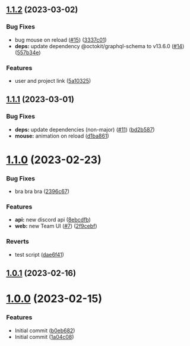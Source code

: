 ## [1.1.2](https://github.com/mofunetive/mofunetive/compare/v1.1.1...v1.1.2) (2023-03-02)


### Bug Fixes

* bug mouse on reload ([#15](https://github.com/mofunetive/mofunetive/issues/15)) ([3337c01](https://github.com/mofunetive/mofunetive/commit/3337c010c0e30704caa4969852bfe5868fba2037))
* **deps:** update dependency @octokit/graphql-schema to v13.6.0 ([#14](https://github.com/mofunetive/mofunetive/issues/14)) ([557b34e](https://github.com/mofunetive/mofunetive/commit/557b34e87b0cc284a30fd505745b5f66ae1ce51c))


### Features

* user and project link ([5a10325](https://github.com/mofunetive/mofunetive/commit/5a1032559be3ec244d0bdddb16d7362739315b2b))



## [1.1.1](https://github.com/mofunetive/mofunetive/compare/v1.1.0...v1.1.1) (2023-03-01)


### Bug Fixes

* **deps:** update dependencies (non-major) ([#11](https://github.com/mofunetive/mofunetive/issues/11)) ([bd2b587](https://github.com/mofunetive/mofunetive/commit/bd2b58705493a268efef667bb12ff500a696c213))
* **mouse:** animation on reload ([d1ba861](https://github.com/mofunetive/mofunetive/commit/d1ba861663e535910010d2e4e44c9fd9f0f9078e))



# [1.1.0](https://github.com/mofunetive/mofunetive/compare/v1.0.1...v1.1.0) (2023-02-23)


### Bug Fixes

* bra bra bra ([2396c67](https://github.com/mofunetive/mofunetive/commit/2396c673c5233470f077209d82754566030833bb))


### Features

* **api:** new discord api ([8ebcdfb](https://github.com/mofunetive/mofunetive/commit/8ebcdfb707d4787f033fffbe4db58391822b4e1e))
* **web:** new Team UI ([#7](https://github.com/mofunetive/mofunetive/issues/7)) ([2f9cebf](https://github.com/mofunetive/mofunetive/commit/2f9cebf3c1bcfe8e3fb8ffce5c95b6970503a8e0))


### Reverts

* test script ([dae6f41](https://github.com/mofunetive/mofunetive/commit/dae6f415242da4b2e79b6bed0ae3b4e109083499))



## [1.0.1](https://github.com/mofunetive/mofunetive/compare/v1.0.0...v1.0.1) (2023-02-16)



# [1.0.0](https://github.com/mofunetive/mofunetive/compare/1a04c086351380ffb8c9baa1ab3f1aa568aa56c7...v1.0.0) (2023-02-15)


### Features

* Initial commit ([b0eb682](https://github.com/mofunetive/mofunetive/commit/b0eb682bbb9cd5f57ab1e259e589d63b22c2308b))
* Initial commit ([1a04c08](https://github.com/mofunetive/mofunetive/commit/1a04c086351380ffb8c9baa1ab3f1aa568aa56c7))



